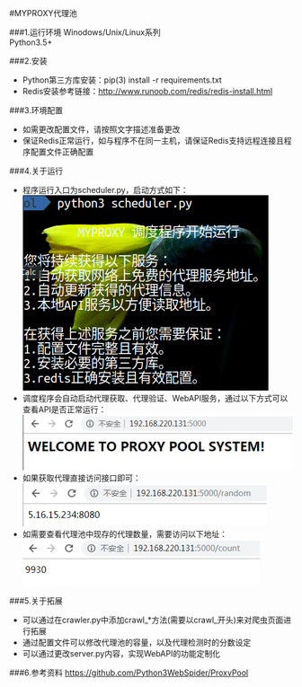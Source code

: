 #MYPROXY代理池

###1.运行环境
Winodows/Unix/Linux系列  
Python3.5+

###2.安装

+ Python第三方库安装：pip(3) install -r requirements.txt
+ Redis安装参考链接：http://www.runoob.com/redis/redis-install.html

###3.环境配置
+ 如需更改配置文件，请按照文字描述准备更改
+ 保证Redis正常运行，如与程序不在同一主机，请保证Redis支持远程连接且程序配置文件正确配置

###4.关于运行
+ 程序运行入口为scheduler.py，启动方式如下：  
![](image/run.PNG)
+ 调度程序会自动启动代理获取、代理验证、WebAPI服务，通过以下方式可以查看API是否正常运行：  
![](image/index.PNG)
+ 如果获取代理直接访问接口即可：  
![](image/random.PNG)
+ 如需要查看代理池中现存的代理数量，需要访问以下地址：  
![](image/count.PNG)

###5.关于拓展
+ 可以通过在crawler.py中添加crawl\_*方法(需要以crawl\_开头)来对爬虫页面进行拓展  
+ 通过配置文件可以修改代理池的容量，以及代理检测时的分数设定
+ 可以通过更改server.py内容，实现WebAPI的功能定制化

###6.参考资料
https://github.com/Python3WebSpider/ProxyPool
